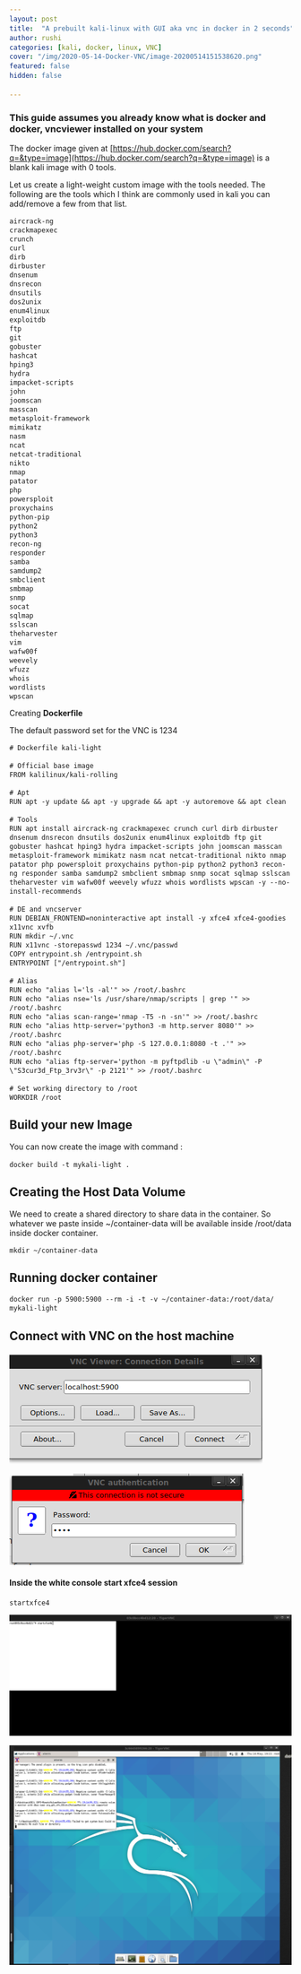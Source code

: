 ```yaml
---
layout: post
title:  "A prebuilt kali-linux with GUI aka vnc in docker in 2 seconds"
author: rushi
categories: [kali, docker, linux, VNC]
cover: "/img/2020-05-14-Docker-VNC/image-20200514151538620.png"
featured: false
hidden: false

---
```




### This guide assumes you already know what is docker and docker, vncviewer installed on your system

The docker image given at [https://hub.docker.com/search?q=&type=image](https://hub.docker.com/search?q=&type=image) is a blank kali image with 0 tools. 

Let us create a light-weight custom image with the tools needed. The following are the tools which I think are commonly used in kali you can add/remove a few from that list.

```
aircrack-ng
crackmapexec
crunch
curl
dirb
dirbuster
dnsenum
dnsrecon
dnsutils
dos2unix
enum4linux
exploitdb
ftp
git
gobuster
hashcat
hping3
hydra
impacket-scripts
john
joomscan
masscan
metasploit-framework
mimikatz
nasm
ncat
netcat-traditional
nikto
nmap
patator
php
powersploit
proxychains
python-pip
python2
python3
recon-ng
responder
samba
samdump2
smbclient
smbmap
snmp
socat
sqlmap
sslscan
theharvester
vim
wafw00f
weevely
wfuzz
whois
wordlists
wpscan
```



Creating <b>Dockerfile</b>

The default password set for the VNC is 1234

```
# Dockerfile kali-light

# Official base image
FROM kalilinux/kali-rolling

# Apt
RUN apt -y update && apt -y upgrade && apt -y autoremove && apt clean

# Tools
RUN apt install aircrack-ng crackmapexec crunch curl dirb dirbuster dnsenum dnsrecon dnsutils dos2unix enum4linux exploitdb ftp git gobuster hashcat hping3 hydra impacket-scripts john joomscan masscan metasploit-framework mimikatz nasm ncat netcat-traditional nikto nmap patator php powersploit proxychains python-pip python2 python3 recon-ng responder samba samdump2 smbclient smbmap snmp socat sqlmap sslscan theharvester vim wafw00f weevely wfuzz whois wordlists wpscan -y --no-install-recommends

# DE and vncserver
RUN DEBIAN_FRONTEND=noninteractive apt install -y xfce4 xfce4-goodies x11vnc xvfb 
RUN mkdir ~/.vnc
RUN x11vnc -storepasswd 1234 ~/.vnc/passwd
COPY entrypoint.sh /entrypoint.sh
ENTRYPOINT ["/entrypoint.sh"]

# Alias
RUN echo "alias l='ls -al'" >> /root/.bashrc
RUN echo "alias nse='ls /usr/share/nmap/scripts | grep '" >> /root/.bashrc
RUN echo "alias scan-range='nmap -T5 -n -sn'" >> /root/.bashrc
RUN echo "alias http-server='python3 -m http.server 8080'" >> /root/.bashrc
RUN echo "alias php-server='php -S 127.0.0.1:8080 -t .'" >> /root/.bashrc
RUN echo "alias ftp-server='python -m pyftpdlib -u \"admin\" -P \"S3cur3d_Ftp_3rv3r\" -p 2121'" >> /root/.bashrc

# Set working directory to /root
WORKDIR /root

```



## Build your new Image

You can now create the image with command : 

`docker build -t mykali-light .`



## Creating the Host Data Volume

We need to create a shared directory to share data in the container. So whatever we paste inside ~/container-data will be available inside /root/data inside docker container.

```
mkdir ~/container-data
```

## Running docker container

```
docker run -p 5900:5900 --rm -i -t -v ~/container-data:/root/data/ mykali-light 
```



## Connect with VNC on the host machine

![image-20200514151415924](/img/2020-05-14-Docker-VNC/image-20200514151415924.png)



![image-20200514151439585](/img/2020-05-14-Docker-VNC/image-20200514151439585.png)



#### Inside the white console start xfce4 session

```
startxfce4
```



![image-20200514145259098](/img/2020-05-14-Docker-VNC/image-20200514145259098.png)



![image-20200514151538620](/img/2020-05-14-Docker-VNC/image-20200514151538620.png)